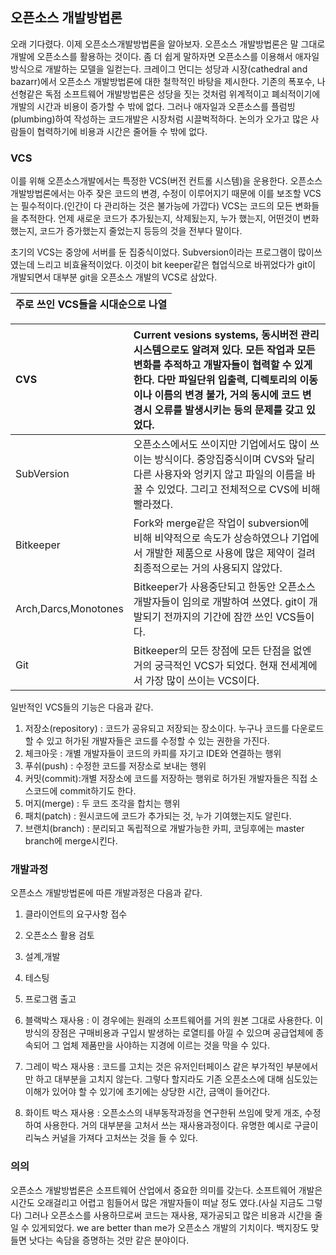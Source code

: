 ## 오픈소스 개발방법론

오래 기다렸다. 이제 오픈소스개발방법론을 알아보자. 오픈소스 개발방법론은 말 그대로 개발에 오픈소스를 활용하는 것이다. 좀 더 쉽게 말하자면 오픈소스를 이용해서 애자일방식으로 개발하는 모델을 일컫는다. 크레이그 먼디는 성당과 시장\(cathedral and bazarr\)에서 오픈소스 개발방법론에 대한 철학적인 바탕을 제시한다. 기존의 폭포수, 나선형같은 독점 소프트웨어 개발방법론은 성당을 짓는 것처럼 위계적이고 폐쇠적이기에 개발의 시간과 비용이 증가할 수 밖에 없다. 그러나 애자일과 오픈소스를 플럼빙\(plumbing\)하여 작성하는 코드개발은 시장처럼 시끌벅적하다. 논의가 오가고 많은 사람들이 협력하기에 비용과 시간은 줄어들 수 밖에 없다.

### VCS

이를 위해 오픈소스개발에서는 특정한 VCS\(버전 컨트롤 시스템\)을 운용한다. 오픈소스 개발방법론에서는 아주 잦은 코드의 변경, 수정이 이루어지기 때문에 이를 보조할 VCS는 필수적이다.\(인간이 다 관리하는 것은 불가능에 가깝다\) VCS는 코드의 모든 변화들을 추적한다. 언제 새로운 코드가 추가됬는지, 삭제됬는지, 누가 했는지, 어떤것이 변화했는지, 코드가 증가했는지 줄었는지 등등의 것을 전부다 말이다.

초기의 VCS는 중앙에 서버를 둔 집중식이었다. Subversion이라는 프로그램이 많이쓰였는데 느리고 비효율적이었다. 이것이 bit keeper같은 협업식으로 바뀌었다가 git이 개발되면서 대부분 git을 오픈소스 개발의 VCS로 삼았다.

| 주로 쓰인 VCS들을 시대순으로 나열 |
| :---: |


| CVS | Current vesions systems, 동시버전 관리시스템으로도 알려져 있다. 모든 작업과 모든 변화를 추적하고 개발자들이 협력할 수 있게 한다. 다만 파일단위 입출력, 디렉토리의 이동이나 이름의 변경 불가, 거의 동시에 코드 변경시 오류를 발생시키는 등의 문제를 갖고 있었다. |
| :--- | :--- |
| SubVersion | 오픈소스에서도 쓰이지만 기업에서도 많이 쓰이는 방식이다. 중앙집중식이며 CVS와 달리 다른 사용자와 엉키지 않고 파일의 이름을 바꿀 수 있었다. 그리고 전체적으로 CVS에 비해 빨라졌다. |
| Bitkeeper | Fork와 merge같은 작업이 subversion에 비해 비약적으로 속도가 상승하였으나 기업에서 개발한 제품으로 사용에 많은 제약이 걸려 최종적으로는 거의 사용되지 않았다. |
| Arch,Darcs,Monotones | Bitkeeper가 사용중단되고 한동안 오픈소스개발자들이 임의로 개발하여 쓰였다. git이 개발되기 전까지의 기간에 잠깐 쓰인 VCS들이다. |
| Git | Bitkeeper의 모든 장점에 모든 단점을 없엔 거의 궁극적인 VCS가 되었다. 현재 전세계에서 가장 많이 쓰이는 VCS이다. |

일반적인 VCS들의 기능은 다음과 같다.

1. 저장소\(repository\) : 코드가 공유되고 저장되는 장소이다. 누구나 코드를 다운로드할 수 있고 허가된 개발자들은 코드를 수정할 수 있는 권한을 가진다.
2. 체크아웃 : 개별 개발자들이 코드의 카피를 자기고 IDE와 연결하는 행위
3. 푸쉬\(push\) : 수정한 코드를 저장소로 보내는 행위
4. 커밋\(commit\):개별 저장소에 코드를 저장하는 행위로 허가된 개발자들은 직접 소스코드에 commit하기도 한다.
5. 머지\(merge\) : 두 코드 조각을 합치는 행위
6. 패치\(patch\) : 원시코드에 코드가 추가되는 것, 누가 기여했는지도 알린다.
7. 브랜치\(branch\) : 분리되고 독립적으로 개발가능한 카피, 코딩후에는 master branch에 merge시킨다.

### 개발과정

오픈소스 개발방법론에 따른 개발과정은 다음과 같다.

1. 클라이언트의 요구사항 접수
2. 오픈소스 활용 검토
3. 설계,개발
4. 테스팅
5. 프로그램 출고

1. 블랙박스 재사용 : 이 경우에는 원래의 소프트웨어를 거의 원본 그대로 사용한다. 이 방식의 장점은 구매비용과 구입시 발생하는 로열티를 아낄 수 있으며 공급업체에 종속되어 그 업체 제품만을 사야하는 지경에 이르는 것을 막을 수 있다. 
2. 그레이 박스 재사용 : 코드를 고치는 것은 유저인터페이스 같은 부가적인 부분에서만 하고 대부분을 고치지 않는다. 그렇다 할지라도 기존 오픈소스에 대해 심도있는 이해가 있어야 할 수 있기에 초기에는 상당한 시간, 금액이 들어간다.
3. 화이트 박스 재사용 : 오픈소스의 내부동작과정을 연구한뒤 쓰임에 맞게 개조, 수정하여 사용한다. 거의 대부분을 고처서 쓰는 재사용과정이다. 유명한 예시로 구글이 리눅스 커널을 가져다 고처쓰는 것을 들 수 있다.



### 의의

오픈소스 개발방법론은 소프트웨어 산업에서 중요한 의미를 갖는다. 소프트웨어 개발은 시간도 오래걸리고 어렵고 힘들어서 많은 개발자들이 떠날 정도 였다.\(사실 지금도 그렇다\) 그러나 오픈소스를 사용하므로써 코드는 재사용, 재가공되고 많은 비용과 시간을 줄일 수 있게되었다. we are better than me가 오픈소스 개발의 기치이다. 백지장도 맞들면 낫다는 속담을 증명하는 것만 같은 분야이다.

